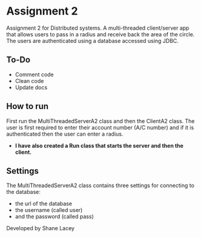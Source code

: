 # Assignment 2
Assignment 2 for Distributed systems. A multi-threaded client/server app that allows users to pass in a radius and receive back the area of the circle. The users are authenticated using a database accessed using JDBC.

## To-Do
- Comment code
- Clean code
- Update docs

## How to run
First run the MultiThreadedServerA2 class and then the ClientA2 class. The user is first required to enter their account number (A/C number) and if it is authenticated then the user can enter a radius.
- __I have also created a Run class that starts the server and then the client.__

## Settings
The MultiThreadedServerA2 class contains three settings for connecting to the database:
- the url of the database
- the username (called user)
- and the password (called pass)

Developed by Shane Lacey
